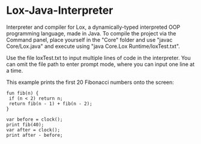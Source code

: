# Lox-Java-Interpreter
Interpreter and compiler for Lox, a dynamically-typed interpreted OOP programming language, made in Java.
To compile the project via the Command panel, place yourself in the "Core" folder and use "javac Core/Lox.java" and execute using "java Core.Lox Runtime/loxTest.txt".

Use the file loxTest.txt to input multiple lines of code in the interpreter. You can omit the file path to enter prompt mode, where you can input one line at a time.

This example prints the first 20 Fibonacci numbers onto the screen:

```
fun fib(n) {
 if (n < 2) return n;
 return fib(n - 1) + fib(n - 2); 
}

var before = clock();
print fib(40);
var after = clock();
print after - before;

```

